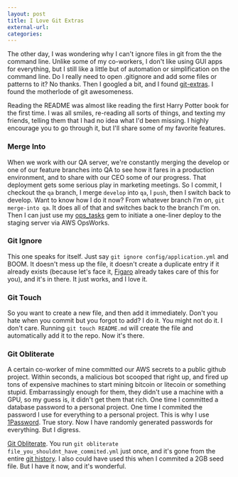 ```yaml
---
layout: post
title: I Love Git Extras
external-url:
categories:
---
```


The other day, I was wondering why I can't ignore files in git from the the command line. Unlike some of my co-workers, I don't like using GUI apps for everything, but I still like a little but of automation or simplification on the command line. Do I really need to open .gitignore and add some files or patterns to it? No thanks. Then I googled a bit, and I found [git-extras](https://github.com/tj/git-extras). I found the motherlode of git awesomeness.

Reading the README was almost like reading the first Harry Potter book for the first time. I was all smiles, re-reading all sorts of things, and texting my friends, telling them that I had no idea what I'd been missing. I highly encourage you to go through it, but I'll share some of my favorite features.

### Merge Into

When we work with our QA server, we're constantly merging the develop or one of our feature branches into QA to see how it fares in a production environment, and to share with our CEO some of our progress. That deployment gets some serious play in marketing meetings. So I commit, I checkout the `qa` branch, I merge `develop` into `qa`, I `push`, then I switch back to develop. Want to know how I do it now? From whatever branch I'm on, `git merge-into qa`. It does all of that and switches back to the branch I'm on. Then I can just use my [ops_tasks](https://github.com/prokizzle/ops_tasks) gem to initiate a one-liner deploy to the staging server via AWS OpsWorks.

### Git Ignore

This one speaks for itself. Just say `git ignore config/application.yml` and BOOM. It doesn't mess up the file, it doesn't create a duplicate entry if it already exists (because let's face it, [Figaro](https://github.com/laserlemon/figaro) already takes care of this for you), and it's in there. It just works, and I love it.

### Git Touch

So you want to create a new file, and then add it immediately. Don't you hate when you commit but you forgot to add? I do it. You might not do it. I don't care. Running `git touch README.md` will create the file and automatically add it to the repo. Now it's there.

### Git Obliterate

A certain co-worker of mine committed our AWS secrets to a public github project. Within seconds, a malicious bot scooped that right up, and fired up tons of expensive machines to start mining bitcoin or litecoin or something stupid. Embarrassingly enough for them, they didn't use a machine with a GPU, so my guess is, it didn't get them that rich. One time I committed a database password to a personal project. One time I commited the password I use for everything to a personal project. This is why I use [1Password](https://agilebits.com/onepassword). True story. Now I have randomly generated passwords for everything. But I digress.

[Git Obliterate](https://github.com/tj/git-extras/blob/master/Commands.md#git-obliterate). You run `git obliterate file_you_shouldnt_have_commited.yml` just once, and it's gone from the entire [git history](https://git-scm.com/book/en/v2/Git-Basics-Viewing-the-Commit-History). I also could have used this when I commited a 2GB seed file. But I have it now, and it's wonderful.